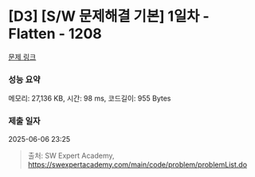 # [D3] [S/W 문제해결 기본] 1일차 - Flatten - 1208 

[문제 링크](https://swexpertacademy.com/main/code/problem/problemDetail.do?contestProbId=AV139KOaABgCFAYh) 

### 성능 요약

메모리: 27,136 KB, 시간: 98 ms, 코드길이: 955 Bytes

### 제출 일자

2025-06-06 23:25



> 출처: SW Expert Academy, https://swexpertacademy.com/main/code/problem/problemList.do